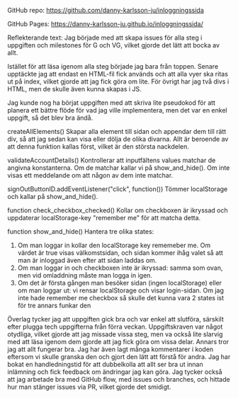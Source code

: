 GitHub repo: https://github.com/danny-karlsson-ju/inloggningssida

GitHub Pages: https://danny-karlsson-ju.github.io/inloggningssida/

Reflekterande text:
Jag började med att skapa issues för alla steg i uppgiften och milestones för G och VG, vilket gjorde det lätt att bocka av allt.

Istället för att läsa igenom alla steg började jag bara från toppen. Senare upptäckte jag att endast en HTML-fil fick används och att alla vyer ska ritas ut på index, vilket gjorde att jag fick göra om lite. För övrigt har jag två divs i HTML, men de skulle även kunna skapas i JS.

Jag kunde nog ha börjat uppgiften med att skriva lite pseudokod för att planera ett bättre flöde för vad jag ville implementera, men det var en enkel uppgift, så det blev bra ändå.

createAllElements()
Skapar alla element till sidan och appendar dem till rätt div, så att jag sedan kan visa eller dölja de olika divarna. Allt är beroende av att denna funktion kallas först, vilket är den största nackdelen.

validateAccountDetails()
Kontrollerar att inputfältens values matchar de angivna konstanterna. Om de matchar kallar vi på show_and_hide(). Om inte visas ett meddelande om att någon av dem inte matchar.

signOutButtonID.addEventListener("click", function())
Tömmer localStorage och kallar på show_and_hide().

function check_checkbox_checked()
Kollar om checkboxen är ikryssad och uppdaterar localStorage-key "remember me" för att matcha detta.

function show_and_hide()
Hantera tre olika states:
1. Om man loggar in kollar den localStorage key rememeber me. Om värdet är true visas välkomstsidan, och sidan kommer ihåg valet så att man är inloggad även efter att sidan laddas om.
2. Om man loggar in och checkboxen inte är ikryssad: samma som ovan, men vid omladdning måste man logga in igen.
3. Om det är första gången man besöker sidan (ingen localStorage) eller om man loggar ut: vi rensar localStorage och visar login-sidan.
Om jag inte hade remember me checkbox så skulle det kunna vara 2 states ist för tre annars funkar den

Överlag tycker jag att uppgiften gick bra och var enkel att slutföra, särskilt efter plugga tech uppgifterna från förra veckan. Uppgiftskraven var något otydliga, vilket gjorde att jag missade vissa steg, men va också lite slarvig med att läsa igenom dem gjorde att jag fick göra om vissa delar.
Annars tror jag att allt fungerar bra. Jag har även lagt många kommentarer i koden eftersom vi skulle granska den och gjort den lätt att förstå för andra. Jag har bokat en handledningstid för att dubbelkolla att allt ser bra ut innan inlämning och fick feedback om ändringar jag kan göra.
Jag tycker också att jag arbetade bra med GitHub flow, med issues och branches, och hittade hur man stänger issues via PR, vilket gjorde det smidigt.
